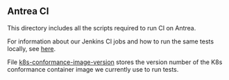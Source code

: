## Antrea CI

This directory includes all the scripts required to run CI on Antrea.

For information about our Jenkins CI jobs and how to run the same tests locally,
see [here](jenkins/README.md).

File [k8s-conformance-image-version](k8s-conformance-image-version) stores the
version number of the K8s conformance container image we currently use to run
tests.
